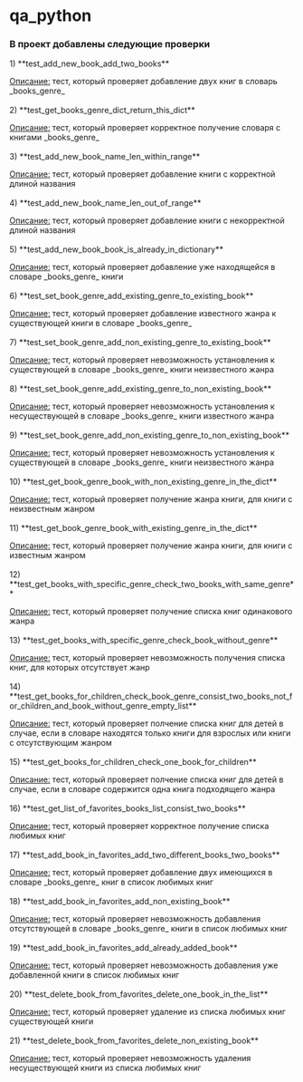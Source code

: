 # qa_python

<h3>В проект добавлены следующие проверки</h3>
1) **test_add_new_book_add_two_books** <p>
   <u>Описание:</u> тест, который проверяет добавление двух книг в словарь _books_genre_ <br></br>
2) **test_get_books_genre_dict_return_this_dict** <p>
   <u>Описание:</u> тест, который проверяет корректное получение словаря с книгами _books_genre_ <br></br>
3) **test_add_new_book_name_len_within_range** <p>
    <u>Описание:</u> тест, который проверяет добавление книги с корректной длиной названия <br></br>
4) **test_add_new_book_name_len_out_of_range** <p>
    <u>Описание:</u> тест, который проверяет добавление книги с некорректной длиной названия <br></br>
5) **test_add_new_book_book_is_already_in_dictionary** <p>
    <u>Описание:</u> тест, который проверяет добавление уже находящейся в словаре _books_genre_ книги <br></br>
6) **test_set_book_genre_add_existing_genre_to_existing_book** <p>
    <u>Описание:</u> тест, который проверяет добавление известного жанра к существующей книги в словаре _books_genre_ <br></br>
7) **test_set_book_genre_add_non_existing_genre_to_existing_book** <p>
    <u>Описание:</u> тест, который проверяет невозможность установления к существующей в словаре _books_genre_ книги неизвестного жанра <br></br>
8) **test_set_book_genre_add_existing_genre_to_non_existing_book** <p>
    <u>Описание:</u> тест, который проверяет невозможность установления к несуществующей в словаре _books_genre_ книги известного жанра <br></br>
9) **test_set_book_genre_add_non_existing_genre_to_non_existing_book** <p>
    <u>Описание:</u> тест, который проверяет невозможность установления к существующей в словаре _books_genre_ книги неизвестного жанра <br></br>
10) **test_get_book_genre_book_with_non_existing_genre_in_the_dict** <p>
    <u>Описание:</u> тест, который проверяет получение жанра книги, для книги с неизвестным жанром <br></br>
11) **test_get_book_genre_book_with_existing_genre_in_the_dict** <p>
    <u>Описание:</u> тест, который проверяет получение жанра книги, для книги с известным жанром <br></br>
12) **test_get_books_with_specific_genre_check_two_books_with_same_genre** <p>
    <u>Описание:</u> тест, который проверяет получение списка книг одинакового жанра <br></br>
13) **test_get_books_with_specific_genre_check_book_without_genre** <p>
    <u>Описание:</u> тест, который проверяет невозможность получения списка книг, для которых отсутствует жанр <br></br>
14) **test_get_books_for_children_check_book_genre_consist_two_books_not_for_children_and_book_without_genre_empty_list** <p>
    <u>Описание:</u> тест, который проверяет полчение списка книг для детей в случае, если в словаре находятся только книги для взрослых или книги с отсутствующим жанром <br></br>
15) **test_get_books_for_children_check_one_book_for_children** <p>
    <u>Описание:</u> тест, который проверяет полчение списка книг для детей в случае, если в словаре содержится одна книга подходящего жанра <br></br>
16) **test_get_list_of_favorites_books_list_consist_two_books** <p>
    <u>Описание:</u> тест, который проверяет корректное получение списка любимых книг <br></br>
17) **test_add_book_in_favorites_add_two_different_books_two_books** <p>
    <u>Описание:</u> тест, который проверяет добавление двух имеющихся в словаре _books_genre_ книг в список любимых книг <br></br>
18) **test_add_book_in_favorites_add_non_existing_book** <p>
    <u>Описание:</u> тест, который проверяет невозможность добавления отсутствующей в словаре _books_genre_ книги в список любимых книг <br></br>
19) **test_add_book_in_favorites_add_already_added_book** <p>
    <u>Описание:</u> тест, который проверяет невозможность добавления уже добавленной книги в список любимых книг <br></br>
20) **test_delete_book_from_favorites_delete_one_book_in_the_list** <p>
    <u>Описание:</u> тест, который проверяет удаление из списка любимых книг существующей книги <br></br>
21) **test_delete_book_from_favorites_delete_non_existing_book** <p>
    <u>Описание:</u> тест, который проверяет невозможность удаления несуществующей книги из списка любимых книг <br></br>
